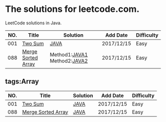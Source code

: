 The solutions for leetcode.com.
========================
LeetCode solutions in Java.




|NO.|Title|Solution|Add Date|Difficulty|
|---|-----|--------|--------|----------|
|001|[Two Sum][001]|[JAVA](_001_TwoSum.java)|2017/12/15|Easy|
|088|[Merge Sorted Array][088]|Method1:[JAVA1](_088_MergeSortedArray.java) Method2:[JAVA2](_088_MergeSortedArray_with_NoMoreSpace.java)|2017/12/15|Easy|

## tags:Array
|NO.|Title|Solution|Add Date|Difficulty|
|---|-----|--------|--------|----------|
|001|[Two Sum][001]|[JAVA](_001_TwoSum)|2017/12/15|Easy|
|088|[Merge Sorted Array][088]|[JAVA](_088_MergeSortedArray.java)|2017/12/15|Easy|


[001]:https://leetcode.com/problems/two-sum/description/
[088]:https://leetcode.com/problems/merge-sorted-array/description/











